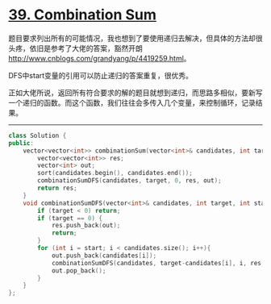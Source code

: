 # [39. Combination Sum](https://leetcode.com/problems/combination-sum/description/)

题目要求列出所有的可能情况，我也想到了要使用递归去解决，但具体的方法却很头疼，依旧是参考了大佬的答案，豁然开朗<http://www.cnblogs.com/grandyang/p/4419259.html>。

DFS中start变量的引用可以防止递归的答案重复，很优秀。

正如大佬所说，返回所有符合要求的解的题目就想到递归，而思路多相似，要新写一个递归的函数。而这个函数，我们往往会多传入几个变量，来控制循环，记录结果。

---

```cpp
class Solution {
public:
    vector<vector<int>> combinationSum(vector<int>& candidates, int target) {
        vector<vector<int>> res;
        vector<int> out;
        sort(candidates.begin(), candidates.end());
        combinationSumDFS(candidates, target, 0, res, out);
        return res;
    }
    void combinationSumDFS(vector<int>& candidates, int target, int start, vector<vector<int>>& res, vector<int>& out) {
        if (target < 0) return;
        if (target == 0) {
            res.push_back(out);
            return;
        }
        for (int i = start; i < candidates.size(); i++){
            out.push_back(candidates[i]);
            combinationSumDFS(candidates, target-candidates[i], i, res, out);
            out.pop_back();
        }
    }
};
```